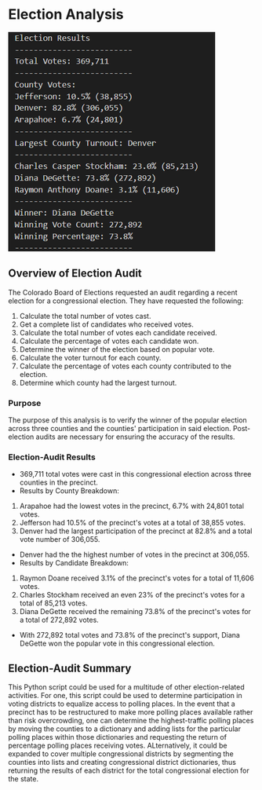 # Election Analysis
![Image of Election Outcome](<./resources/Election_Results.png>) 

## Overview of Election Audit
The Colorado Board of Elections requested an audit regarding a recent election for a congressional election. They have requested the following:
1) Calculate the total number of votes cast.
2) Get a complete list of candidates who received votes.
3) Calculate the total number of votes each candidate received.
4) Calculate the percentage of votes each candidate won. 
5) Determine the winner of the election based on popular vote.
6) Calculate the voter turnout for each county.
7) Calculate the percentage of votes each county contributed to the election.
8) Determine which county had the largest turnout.

### Purpose
The purpose of this analysis is to verify the winner of the popular election across three counties and the counties' participation in said election. Post-election audits are necessary for ensuring the accuracy of the results. 


### Election-Audit Results
- 369,711 total votes were cast in this congressional election across three counties in the precinct.
- Results by County Breakdown: 
 1) Arapahoe had the lowest votes in the precinct, 6.7% with 24,801 total votes. 
 2) Jefferson had 10.5% of the precinct's votes at a total of 38,855 votes. 
 3) Denver had the largest participation of the precinct at 82.8% and a total vote number of 306,055.
- Denver had the the highest number of votes in the precinct at 306,055.
- Results by Candidate Breakdown: 
 1) Raymon Doane received 3.1% of the precinct's votes for a total of 11,606 votes. 
 2) Charles Stockham received an even 23% of the precinct's votes for a total of 85,213 votes.
 3) Diana DeGette received the remaining 73.8% of the precinct's votes for a total of 272,892 votes.
- With 272,892 total votes and 73.8% of the precinct's support, Diana DeGette won the popular vote in this congressional election. 

## Election-Audit Summary
This Python script could be used for a multitude of other election-related activities. For one, this script could be used to determine participation in voting districts to equalize access to polling places. In the event that a precinct has to be restructured to make more polling places available rather than risk overcrowding, one can determine the highest-traffic polling places by moving the counties to a dictionary and adding lists for the particular polling places within those dictionaries and requesting the return of percentage polling places receiving votes. ALternatively, it could be expanded to cover multiple congressional districts by segmenting the counties into lists and creating congressional district dictionaries, thus returning the results of each district for the total congressional election for the state. 
